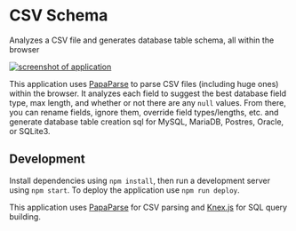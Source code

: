 # CSV Schema
Analyzes a CSV file and generates database table schema, all within the browser

[![screenshot of application](http://i.imgur.com/jfGmGMM.png)](https://csv-schema.surge.sh)

This application uses [PapaParse](http://papaparse.com/) to parse CSV files (including huge ones)
within the browser. It analyzes each field to suggest the best database field type, max length,
and whether or not there are any `null` values. From there, you can rename fields, ignore them,
override field types/lengths, etc. and generate database table creation sql for MySQL, MariaDB,
Postres, Oracle, or SQLite3.

## Development
Install dependencies using `npm install`, then run a development server using `npm start`.
To deploy the application use `npm run deploy`.

This application uses [PapaParse](http://papaparse.com/) for CSV parsing and
[Knex.js](http://knexjs.org/) for SQL query building.
